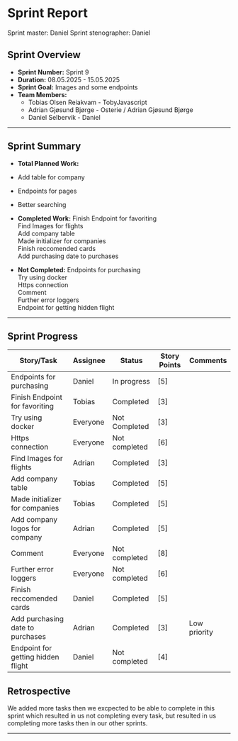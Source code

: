 # **Sprint Report**

Sprint master: Daniel
Sprint stenographer: Daniel

## **Sprint Overview**

- **Sprint Number:** Sprint 9
- **Duration:** 08.05.2025 - 15.05.2025
- **Sprint Goal:** Images and some endpoints
- **Team Members:**
  - Tobias Olsen Reiakvam - TobyJavascript
  - Adrian Gjøsund Bjørge - Osterie / Adrian Gjøsund Bjørge
  - Daniel Selbervik - Daniel

---

## **Sprint Summary**

- **Total Planned Work:**
- Add table for company
- Endpoints for pages
- Better searching

- **Completed Work:**
Finish Endpoint for favoriting     
Find Images for flights            
Add company table                  
Made initializer for companies     
Finish reccomended cards           
Add purchasing date to purchases   

- **Not Completed:**
Endpoints for purchasing     
Try using docker                   
Https connection                   
Comment                            
Further error loggers              
Endpoint for getting hidden flight 

---

## **Sprint Progress**

| Story/Task                         | Assignee | Status        | Story Points | Comments     |
| ---------------------------------- | -------- | ------------- | ------------ | ------------ |
| Endpoints for purchasing           | Daniel   | In progress   | [5]          |              |
| Finish Endpoint for favoriting     | Tobias   | Completed     | [3]          |              |
| Try using docker                   | Everyone | Not Completed | [3]          |              |
| Https connection                   | Everyone | Not completed | [6]          |              |
| Find Images for flights            | Adrian   | Completed     | [3]          |              |
| Add company table                  | Tobias   | Completed     | [5]          |              |
| Made initializer for companies     | Tobias   | Completed     | [5]          |              |
| Add company logos for company      | Adrian   | Completed     | [5]          |              |
| Comment                            | Everyone | Not completed | [8]          |              |
| Further error loggers              | Everyone | Not completed | [6]          |              |
| Finish reccomended cards           | Daniel   | Completed     | [5]          |              |
| Add purchasing date to purchases   | Adrian   | Completed     | [3]          | Low priority |
| Endpoint for getting hidden flight | Daniel   | Not completed | [4]          |              |

## **Retrospective**
We added more tasks then we excpected to be able to complete in this sprint which resulted in us not completing every task, but resulted in us completing more tasks then in our other sprints.

---